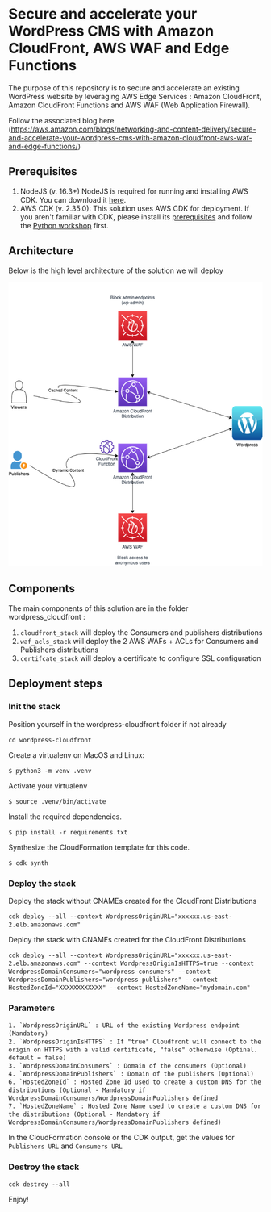 # Secure and accelerate your WordPress CMS with Amazon CloudFront, AWS WAF and Edge Functions

The purpose of this repository is to secure and accelerate an existing WordPress website by leveraging AWS Edge Services : Amazon CloudFront, Amazon CloudFront Functions and AWS WAF (Web Application Firewall). 

 Follow the associated blog here (https://aws.amazon.com/blogs/networking-and-content-delivery/secure-and-accelerate-your-wordpress-cms-with-amazon-cloudfront-aws-waf-and-edge-functions/)

## Prerequisites

1. NodeJS (v. 16.3+) NodeJS is required for running and installing AWS CDK. You can download it [here](https://nodejs.org/en/download/).
1. AWS CDK (v. 2.35.0): This solution uses AWS CDK for deployment. If you aren't familiar with CDK, please install its [prerequisites](https://cdkworkshop.com/15-prerequisites.html) and follow the  [Python workshop](https://cdkworkshop.com/30-python.html) first.

## Architecture

Below is the high level architecture of the solution we will deploy

![](.README_images/architecture.png)


## Components 

The main components of this solution are in the folder wordpress_cloudfront :

1. `cloudfront_stack` will deploy the Consumers and publishers distributions
2. `waf_acls_stack` will deploy the 2 AWS WAFs + ACLs for Consumers and Publishers distributions
3. `certifcate_stack` will deploy a certificate to configure SSL configuration


## Deployment steps

### Init  the stack

Position yourself in the wordpress-cloudfront folder if not already

```
cd wordpress-cloudfront
```

Create a virtualenv on MacOS and Linux:

```
$ python3 -m venv .venv
```

Activate your virtualenv
```
$ source .venv/bin/activate
```

Install the required dependencies.

```
$ pip install -r requirements.txt
```

Synthesize the CloudFormation template for this code.

```
$ cdk synth
```
### Deploy  the stack

Deploy the stack without CNAMEs created for the CloudFront Distributions

```
cdk deploy --all --context WordpressOriginURL="xxxxxx.us-east-2.elb.amazonaws.com"  
```

Deploy the stack with CNAMEs created for the CloudFront Distributions

```
cdk deploy --all --context WordpressOriginURL="xxxxxx.us-east-2.elb.amazonaws.com" --context WordpressOriginIsHTTPS=true --context WordpressDomainConsumers="wordpress-consumers" --context WordpressDomainPublishers="wordpress-publishers" --context HostedZoneId="XXXXXXXXXXXX" --context HostedZoneName="mydomain.com" 
```

### Parameters 
```
1. `WordpressOriginURL` : URL of the existing Wordpress endpoint (Mandatory)
2. `WordpressOriginIsHTTPS` : If "true" Cloudfront will connect to the origin on HTTPS with a valid certificate, "false" otherwise (Optinal. default = false)
3. `WordpressDomainConsumers` : Domain of the consumers (Optional)
4. `WordpressDomainPublishers` : Domain of the publishers (Optional)
6. `HostedZoneId` : Hosted Zone Id used to create a custom DNS for the distributions (Optional - Mandatory if WordpressDomainConsumers/WordpressDomainPublishers defined
7. `HostedZoneName` : Hosted Zone Name used to create a custom DNS for the distributions (Optional - Mandatory if WordpressDomainConsumers/WordpressDomainPublishers defined)

```

In the CloudFormation console or the CDK output, get the values for `Publishers URL` and `Consumers URL`

### Destroy the stack

```
cdk destroy --all
```

Enjoy!



